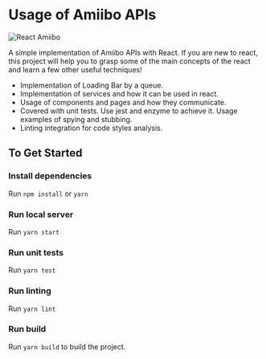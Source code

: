 # Usage of Amiibo APIs
![React Amiibo](https://github.com/danielkalbasi/react-amiibo/blob/master/public/amiibo-demo.gif?raw=true)

A simple implementation of Amiibo APIs with React. If you are new to react, this project will help you to grasp some of the main concepts of the react and learn a few other useful techniques!
- Implementation of Loading Bar by a queue.
- Implementation of services and how it can be used in react.
- Usage of components and pages and how they communicate.
- Covered with unit tests. Use jest and enzyme to achieve it. Usage examples of spying and stubbing.
- Linting integration for code styles analysis.

## To Get Started
### Install dependencies
Run `npm install` or `yarn`

### Run local server
Run `yarn start`

### Run unit tests
Run `yarn test`

### Run linting
Run `yarn lint`

### Run build
Run `yarn build` to build the project.